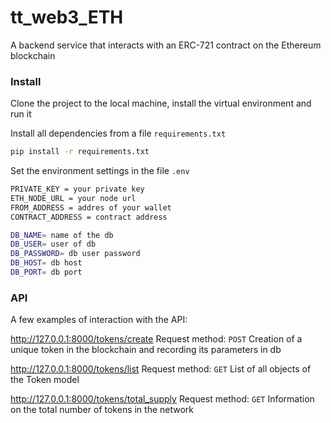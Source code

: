 # tt_web3_ETH
A backend service that interacts with an ERC-721 contract on the Ethereum blockchain

### Install
Clone the project to the local machine, install the virtual environment and run it

Install all dependencies from a file ```requirements.txt```
```sh
pip install -r requirements.txt
```
Set the environment settings in the file ```.env```
```sh
PRIVATE_KEY = your private key
ETH_NODE_URL = your node url
FROM_ADDRESS = addres of your wallet
CONTRACT_ADDRESS = contract address

DB_NAME= name of the db
DB_USER= user of db
DB_PASSWORD= db user password
DB_HOST= db host
DB_PORT= db port
```
### API
A few examples of interaction with the API:

http://127.0.0.1:8000/tokens/create
Request method: ```POST```
Creation of a unique token in the blockchain and recording its parameters in db

http://127.0.0.1:8000/tokens/list
Request method: ```GET```
List of all objects of the Token model

http://127.0.0.1:8000/tokens/total_supply
Request method: ```GET```
Information on the total number of tokens in the network

